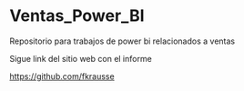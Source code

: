 # Ventas_Power_BI
 Repositorio para trabajos de power bi relacionados a ventas

Sigue link del sitio web con el informe

https://github.com/fkrausse
